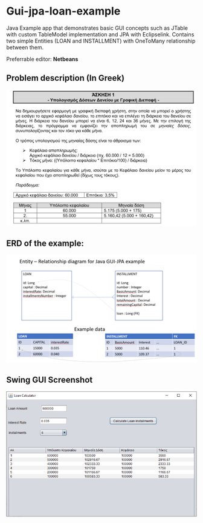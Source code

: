 # Gui-jpa-loan-example

Java Example app that demonstrates basic GUI concepts such as JTable with custom TableModel implementation and JPA with Eclipselink. 
Contains two simple Entities (LOAN and INSTALLMENT) with OneToMany relationship between them.

Preferrable editor: **Netbeans**



## Problem description (In Greek)

![Description](https://github.com/teohaik/Gui-jpa-loan-example/blob/master/Problem_Description.PNG)



## ERD of the example:

![Example ERD](https://github.com/teohaik/Gui-jpa-loan-example/blob/master/ERD.PNG)


## Swing GUI Screenshot

![Screenshot](https://github.com/teohaik/Gui-jpa-loan-example/blob/master/JFrame.PNG)
